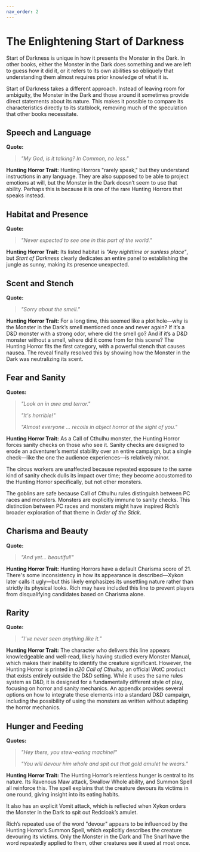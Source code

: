 ```yaml
---
nav_order: 2
---
```

# The Enlightening Start of Darkness

Start of Darkness is unique in how it presents the Monster in the Dark. In other books, either the Monster in the Dark does something and we are left to guess how it did it, or it refers to its own abilities so obliquely that understanding them almost requires prior knowledge of what it is.

Start of Darkness takes a different approach. Instead of leaving room for ambiguity, the Monster in the Dark and those around it sometimes provide direct statements about its nature. This makes it possible to compare its characteristics directly to its statblock, removing much of the speculation that other books necessitate.

## **Speech and Language**

**Quote:**

> *"My God, is it talking? In Common, no less."*

**Hunting Horror Trait:** Hunting Horrors "rarely speak," but they understand instructions in any language. They are also supposed to be able to project emotions at will, but the Monster in the Dark doesn’t seem to use that ability. Perhaps this is because it is one of the rare Hunting Horrors that speaks instead.

## **Habitat and Presence**

**Quote:**

> *"Never expected to see one in this part of the world."*

**Hunting Horror Trait:** Its listed habitat is *"Any nighttime or sunless place"*, but *Start of Darkness* clearly dedicates an entire panel to establishing the jungle as sunny, making its presence unexpected.

## **Scent and Stench**

**Quote:**

> *"Sorry about the smell."*

**Hunting Horror Trait:** For a long time, this seemed like a plot hole—why is the Monster in the Dark’s smell mentioned once and never again? If it’s a D&D monster with a strong odor, where did the smell go? And if it’s a D&D monster without a smell, where did it come from for this scene? The Hunting Horror fits the first category, with a powerful stench that causes nausea. The reveal finally resolved this by showing how the Monster in the Dark was neutralizing its scent.

## **Fear and Sanity**

**Quotes:**

> *"Look on in awe and terror."*
>
> *"It's horrible!"*
>
> *"Almost everyone ... recoils in abject horror at the sight of you."*

**Hunting Horror Trait:** As a Call of Cthulhu monster, the Hunting Horror forces sanity checks on those who see it. Sanity checks are designed to erode an adventurer’s mental stability over an entire campaign, but a single check—like the one the audience experiences—is relatively minor.

The circus workers are unaffected because repeated exposure to the same kind of sanity check dulls its impact over time; they become accustomed to the Hunting Horror specifically, but not other monsters.

The goblins are safe because Call of Cthulhu rules distinguish between PC races and monsters. Monsters are explicitly immune to sanity checks. This distinction between PC races and monsters might have inspired Rich’s broader exploration of that theme in *Order of the Stick*.

## **Charisma and Beauty**

**Quote:**

> *"And yet... beautiful!"*

**Hunting Horror Trait:** Hunting Horrors have a default Charisma score of 21. There's some inconsistency in how its appearance is described—Xykon later calls it ugly—but this likely emphasizes its unsettling nature rather than strictly its physical looks. Rich may have included this line to prevent players from disqualifying candidates based on Charisma alone.

## **Rarity**

**Quote:**

> *"I've never seen anything like it."*

**Hunting Horror Trait:** The character who delivers this line appears knowledgeable and well-read, likely having studied every Monster Manual, which makes their inability to identify the creature significant. However, the Hunting Horror is printed in *d20 Call of Cthulhu*, an official WotC product that exists entirely outside the D&D setting. While it uses the same rules system as D&D, it is designed for a fundamentally different style of play, focusing on horror and sanity mechanics. An appendix provides several options on how to integrate these elements into a standard D&D campaign, including the possibility of using the monsters as written without adapting the horror mechanics.

## **Hunger and Feeding**

**Quotes:**

> *"Hey there, you stew-eating machine!"*
>
> *"You will devour him whole and spit out that gold amulet he wears."*

**Hunting Horror Trait:** The Hunting Horror’s relentless hunger is central to its nature. Its Ravenous Maw attack, Swallow Whole ability, and Summon Spell all reinforce this. The spell explains that the creature devours its victims in one round, giving insight into its eating habits.

It also has an explicit Vomit attack, which is reflected when Xykon orders the Monster in the Dark to spit out Redcloak’s amulet.

Rich’s repeated use of the word "devour" appears to be influenced by the Hunting Horror’s Summon Spell, which explicitly describes the creature devouring its victims. Only the Monster in the Dark and The Snarl have the word repeatedly applied to them, other creatures see it used at most once.
